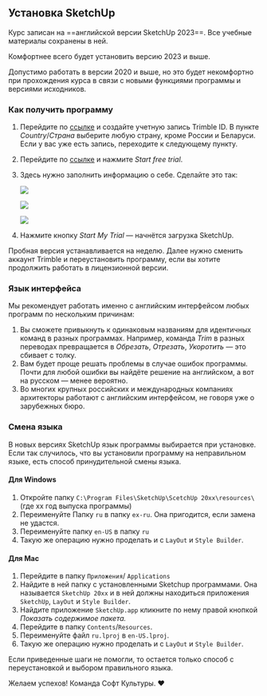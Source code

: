 ## Установка SketchUp

Курс записан на ==английской версии SketchUp 2023==. Все учебные материалы сохранены в ней.

Комфортнее всего будет установить версию 2023 и выше.

Допустимо работать в версии 2020 и выше, но это будет некомфортно при прохождения курса в связи с новыми функциями программы и версиями исходников.

### Как получить программу

1. Перейдите по [ссылке](https://id.trimble.com/ui/sign_up.html) и создайте учетную запись Trimble ID. В пункте _Country_/_Страна_ выберите любую страну, кроме России и Беларуси. Если у вас уже есть запись, переходите к следующему пункту.
2. Перейдите по [ссылке](https://www.sketchup.com/try-sketchup) и нажмите _Start free trial_. 
3. Здесь нужно заполнить информацию о себе. Сделайте это так:
    
    ![](/img/SKC_85/Install%201.png#bordered)
    
    ![](/img/SKC_85/Install%202.png#bordered)
    
    ![](/img/SKC_85/Install%203.png#bordered)
    
4. Нажмите кнопку _Start My Trial_ — начнётся загрузка SketchUp.

Пробная версия устанавливается на неделю. Далее нужно сменить аккаунт Trimble и переустановить программу, если вы хотите продолжить работать в лицензионной версии.

### Язык интерфейса

Мы рекомендует работать именно с английским интерфейсом любых программ по нескольким причинам:

1. Вы сможете привыкнуть к одинаковым названиям для идентичных команд в разных программах. Например, команда _Trim_ в разных переводах превращается в _Обрезать_, _Отрезать_, _Укоротить_ — это сбивает с толку.
2. Вам будет проще решать проблемы в случае ошибок программы. Почти для любой ошибки вы найдёте решение на английском, а вот на русском — менее вероятно.
3. Во многих крупных российских и международных компаниях архитекторы работают с английским интерфейсом, не говоря уже о зарубежных бюро.

### Смена языка

В новых версиях SketchUp язык программы выбирается при установке. Если так случилось, что вы установили программу на неправильном языке, есть способ принудительной смены языка. 

#### Для Windows

1. Откройте папку `C:\Program Files\SketchUp\ScetchUp 20xx\resources\`(где xx год выпуска программы)
2. Переименуйте Папку `ru` в папку `ex-ru`. Она пригодится, если замена не удастся.
3. Переименуйте папку `en-US` в папку `ru`
4. Такую же операцию нужно проделать и с `LayOut` и `Style Builder`.

#### Для Mac

1. Перейдите в папку `Приложения`/ `Applications`
2. Найдите в ней папку с установленными Sketchup программами. Она называется `SketchUp 20xx` и в ней должны находиться приложения `SketchUp`, `LayOut` и `Style Builder`.
3. Найдите приложение `SketchUp.app` кликните по нему правой кнопкой _Показать содержимое пакета._
4. Перейдите в папку `Contents`/`Resources`.
5. Переименуйте файл `ru.lproj` в `en-US.lproj`.
6. Такую же операцию нужно проделать и с `LayOut` и `Style Builder`.

Если приведенные шаги не помогли, то остается только способ с переустановкой и выбором правильного языка.

Желаем успехов! Команда Софт Культуры.
❤️